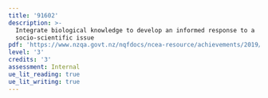```yaml
---
title: '91602'
description: >-
  Integrate biological knowledge to develop an informed response to a
  socio-scientific issue
pdf: 'https://www.nzqa.govt.nz/nqfdocs/ncea-resource/achievements/2019/as91602.pdf'
level: '3'
credits: '3'
assessment: Internal
ue_lit_reading: true
ue_lit_writing: true
---
```


